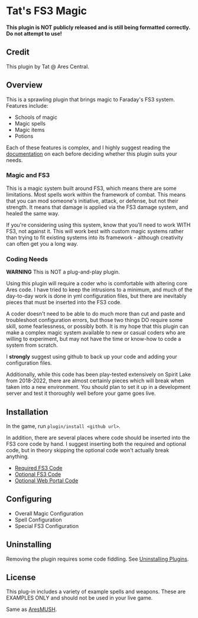 # Tat's FS3 Magic

**This plugin is NOT publicly released and is still being formatted correctly. Do not attempt to use!**

## Credit
This plugin by Tat @ Ares Central.

## Overview

This is a sprawling plugin that brings magic to Faraday's FS3 system. Features include:

- Schools of magic
- Magic spells
- Magic items
- Potions

Each of these features is complex, and I highly suggest reading the [documentation](https://github.com/spiritlake/ares-sl-magic-for-fs3-plugin/wiki) on each before deciding whether this plugin suits your needs.

### Magic and FS3

This is a magic system built around FS3, which means there are some limitations. Most spells work within the framework of combat. This means that you can mod someone's initiative, attack, or defense, but not their strength. It means that damage is applied via the FS3 damage system, and healed the same way.

If you're considering using this system, know that you'll need to work WITH FS3, not against it. This will work best with custom magic systems rather than trying to fit existing systems into its framework - although creativity can often get you a long way.

### Coding Needs

**WARNING**
This is NOT a plug-and-play plugin.

Using this plugin will require a coder who is comfortable with altering core Ares code. I have tried to keep the intrusions to a minimum, and much of the day-to-day work is done in yml configuration files, but there are inevitably pieces that must be inserted into the FS3 code.

A coder doesn't need to be able to do much more than cut and paste and troubleshoot configuration errors, but those two things DO require some skill, some fearlessness, or possibly both. It is my hope that this plugin can make a complex magic system available to new or casual coders who are willing to experiment, but may not have the time or know-how to code a system from scratch.

I **strongly** suggest using github to back up your code and adding your configuration files.

Additionally, while this code has been play-tested extensively on Spirit Lake from 2018-2022, there are almost certainly pieces which will break when taken into a new environment. You should plan to set it up in a development server and test it thoroughly well before your game goes live.

## Installation
In the game, run `plugin/install <github url>`.

In addition, there are several places where code should be inserted into the FS3 core code by hand. I suggest inserting both the required and optional code, but in theory skipping the optional code won't actually break anything.

- [Required FS3 Code](https://github.com/spiritlake/ares-sl-magic-for-fs3-plugin/wiki/Required-FS3-Code)
- [Optional FS3 Code](https://github.com/spiritlake/ares-sl-magic-for-fs3-plugin/wiki/Optional-FS3-Code)
- [Optional Web Portal Code](https://github.com/spiritlake/ares-sl-magic-for-fs3-plugin/wiki/Optional-Web-Portal-Code)

## Configuring

- Overall Magic Configuration
- Spell Configuration
- Special FS3 Configuration

## Uninstalling

Removing the plugin requires some code fiddling.  See [Uninstalling Plugins](https://www.aresmush.com/tutorials/code/extras.html#uninstalling-plugins).


## License
This plug-in includes a variety of example spells and weapons. These are EXAMPLES ONLY and should not be used in your live game.

Same as [AresMUSH](https://aresmush.com/license).
